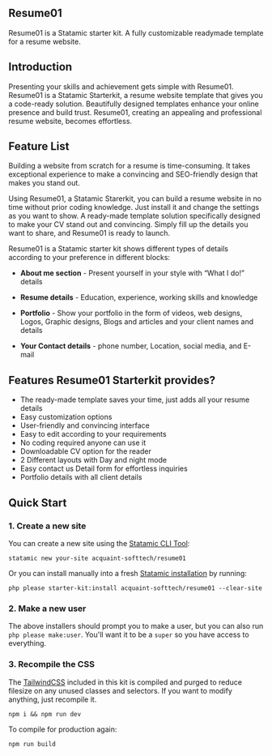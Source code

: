 ## Resume01

Resume01 is a Statamic starter kit. A fully customizable readymade template for a resume website. 

## Introduction 

Presenting your skills and achievement gets simple with Resume01. Resume01 is a Statamic Starterkit, a resume website template that gives you a code-ready solution. Beautifully designed templates enhance your online presence and build trust. Resume01, creating an appealing and professional resume website, becomes effortless.  

## Feature List 

Building a website from scratch for a resume is time-consuming. It takes exceptional experience to make a convincing and SEO-friendly design that makes you stand out.   

Using Resume01, a Statamic Starerkit, you can build a resume website in no time without prior coding knowledge. Just install it and change the settings as you want to show. A ready-made template solution specifically designed to make your CV stand out and convincing. Simply fill up the details you want to share, and Resume01 is ready to launch. 

Resume01 is a Statamic starter kit shows different types of details according to your preference in different blocks: 

- **About me section** - Present yourself in your style with “What I do!” details 

- **Resume details** - Education, experience, working skills and knowledge 

- **Portfolio** - Show your portfolio in the form of videos, web designs, Logos, Graphic designs, Blogs and articles and your client names and details 

- **Your Contact details** - phone number, Location, social media, and E-mail 

##  Features Resume01 Starterkit provides? 

- The ready-made template saves your time, just adds all your resume details 
- Easy customization options 
- User-friendly and convincing interface  
- Easy to edit according to your requirements  
- No coding required anyone can use it 
- Downloadable CV option for the reader  
- 2 Different layouts with Day and night mode  
- Easy contact us Detail form for effortless inquiries  
- Portfolio details with all client details 

## Quick Start

### 1. Create a new site

You can create a new site using the [Statamic CLI Tool](https://github.com/statamic/cli):

```
statamic new your-site acquaint-softtech/resume01
```

Or you can install manually into a fresh [Statamic installation](https://statamic.dev/installation) by running:

```
php please starter-kit:install acquaint-softtech/resume01 --clear-site
```

### 2. Make a new user

The above installers should prompt you to make a user, but you can also run `php please make:user`. You'll want it to be a `super` so you have access to everything.

### 3. Recompile the CSS

The [TailwindCSS](https://tailwindcss.com/) included in this kit is compiled and purged to reduce filesize on any unused classes and selectors. If you want to modify anything, just recompile it.

```
npm i && npm run dev
```

To compile for production again:

```
npm run build
```
